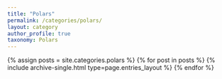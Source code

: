 ```yaml
---
title: "Polars"
permalink: /categories/polars/
layout: category
author_profile: true
taxonomy: Polars
---
```


{% assign posts = site.categories.polars %}
{% for post in posts %} {% include archive-single.html type=page.entries_layout %} {% endfor %}